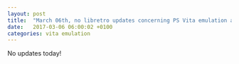 ```yaml
---
layout: post
title:  "March 06th, no libretro updates concerning PS Vita emulation and emulators"
date:   2017-03-06 06:00:02 +0100
categories: vita emulation
---
```


No updates today!
